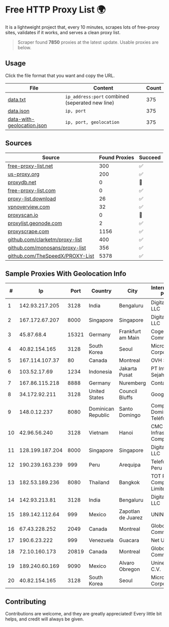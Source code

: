 
# Free HTTP Proxy List 🌍

It is a lightweight project that, every 10 minutes, scrapes lots of free-proxy sites, validates if it works, and serves a clean proxy list.


> Scraper found **7850** proxies at the latest update. Usable proxies are below.

## Usage

Click the file format that you want and copy the URL.


|File|Content|Count|
|----|-------|-----|
|[data.txt](https://raw.githubusercontent.com/themiralay/Proxy-List-World/master/data.txt)|`ip_address:port` combined (seperated new line)|375|
|[data.json](https://raw.githubusercontent.com/themiralay/Proxy-List-World/master/data.json)|`ip, port`|375|
|[data-with-geolocation.json](https://raw.githubusercontent.com/themiralay/Proxy-List-World/master/data-with-geolocation.json)|`ip, port, geolocation`|375|

## Sources

|Source|Found Proxies|Succeed|
|------|-------------|-------|
|[free-proxy-list.net](https://free-proxy-list.net)|300|✅|
|[us-proxy.org](https://www.us-proxy.org)|200|✅|
|[proxydb.net](http://proxydb.net)|0|🚫|
|[free-proxy-list.com](https://free-proxy-list.com/?page=&port=&type%5B%5D=http&type%5B%5D=https&up_time=0&search=Search)|0|✅|
|[proxy-list.download](https://www.proxy-list.download/HTTP)|26|✅|
|[vpnoverview.com](https://vpnoverview.com/privacy/anonymous-browsing/free-proxy-servers)|32|✅|
|[proxyscan.io](https://www.proxyscan.io)|0|🚫|
|[proxylist.geonode.com](https://proxylist.geonode.com/api/proxy-list?limit=300&page=1&sort_by=lastChecked&sort_type=desc&protocols=http,https)|2|✅|
|[proxyscrape.com](https://api.proxyscrape.com/v2/?request=displayproxies&protocol=http&timeout=10000&country=all&ssl=all&anonymity=all)|1156|✅|
|[github.com/clarketm/proxy-list](https://raw.githubusercontent.com/clarketm/proxy-list/master/proxy-list-raw.txt)|400|✅|
|[github.com/monosans/proxy-list](https://raw.githubusercontent.com/monosans/proxy-list/main/proxies/http.txt)|356|✅|
|[github.com/TheSpeedX/PROXY-List](https://raw.githubusercontent.com/TheSpeedX/PROXY-List/master/http.txt)|5378|✅|


## Sample Proxies With Geolocation Info

|#|Ip|Port|Country|City|Internet Service Provider|
|-|--|----|-------|----|-------------------------|
|1|142.93.217.205|3128|India|Bengaluru|DigitalOcean, LLC|
|2|167.172.67.207|8000|Singapore|Singapore|DigitalOcean, LLC|
|3|45.87.68.4|15321|Germany|Frankfurt am Main|Cogent Communications|
|4|40.82.154.165|3128|South Korea|Seoul|Microsoft Corporation|
|5|167.114.107.37|80|Canada|Montreal|OVH SAS|
|6|103.52.17.69|1234|Indonesia|Jakarta Pusat|PT Inti Bangun Sejahtera, tbk|
|7|167.86.115.218|8888|Germany|Nuremberg|Contabo GmbH|
|8|34.172.92.211|3128|United States|Council Bluffs|Google LLC|
|9|148.0.12.237|8080|Dominican Republic|Santo Domingo|Compañía Dominicana de Teléfonos S. A.|
|10|42.96.56.240|3128|Vietnam|Hanoi|CMC Telecom Infrastructure Company|
|11|128.199.187.204|8000|Singapore|Singapore|DigitalOcean, LLC|
|12|190.239.163.239|999|Peru|Arequipa|Telefonica Del Peru|
|13|182.53.189.236|8080|Thailand|Bangkok|TOT Public Company Limited|
|14|142.93.213.81|3128|India|Bengaluru|DigitalOcean, LLC|
|15|189.142.112.64|999|Mexico|Zapotlan de Juarez|UNINET|
|16|67.43.228.252|2049|Canada|Montreal|GloboTech Communications|
|17|190.6.23.222|999|Venezuela|Guacara|Net Uno|
|18|72.10.160.173|20819|Canada|Montreal|GloboTech Communications|
|19|189.240.60.169|9090|Mexico|Alvaro Obregon|Uninet S.A. de C.V.|
|20|40.82.154.165|3128|South Korea|Seoul|Microsoft Corporation|



## Contributing

Contributions are welcome, and they are greatly appreciated! Every
little bit helps, and credit will always be given.

